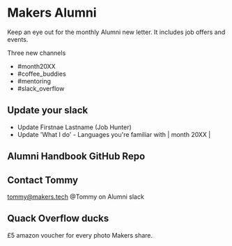 # Makers Alumni

Keep an eye out for the monthly Alumni new letter. It includes job offers and events.

Three new channels

- #month20XX
- #coffee_buddies
- #mentoring
- #slack_overflow

## Update your slack

- Update Firstnae Lastname (Job Hunter)
- Update 'What I do' - Languages you're familiar with | month 20XX | 


## Alumni Handbook GitHub Repo


## Contact Tommy

tommy@makers.tech
@Tommy on Alumni slack

## Quack Overflow ducks

£5 amazon voucher for every photo Makers share.